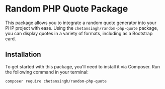 # Random PHP Quote Package

This package allows you to integrate a random quote generator into your PHP project with ease. Using the `chetansingh/random-php-quote` package, you can display quotes in a variety of formats, including as a Bootstrap card.

## Installation

To get started with this package, you'll need to install it via Composer. Run the following command in your terminal:

```bash
composer require chetansingh/random-php-quote
